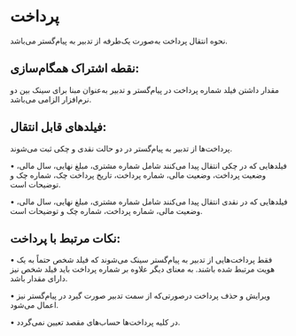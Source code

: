 # پرداخت

نحوه انتقال پرداخت به‌صورت یک‌طرفه از تدبیر به پیام‌گستر می‌باشد.

## نقطه اشتراک همگام‌سازی: 

مقدار داشتن فیلد شماره پرداخت در پیام‌گستر و تدبیر به‌عنوان مبنا برای سینک بین دو نرم‌افزار الزامی می‌باشد.

## فیلدهای قابل انتقال:

پرداخت‌ها از تدبیر به پیام‌گستر در دو حالت نقدی و چکی ثبت می‌شوند.

•    فیلدهایی که در چکی انتقال پیدا می‌کنند شامل شماره مشتری، مبلغ نهایی، سال مالی، وضعیت پرداخت، وضعیت مالی، شماره پرداخت، تاریخ پرداخت چک، شماره چک و توضیحات است.

•    فیلدهایی که در نقدی انتقال پیدا می‌کنند شامل شماره مشتری، مبلغ نهایی، سال مالی، وضعیت مالی، شماره پرداخت، شماره چک و توضیحات است.

## نکات مرتبط با پرداخت:

•    فقط پرداخت‌هایی از تدبیر به پیام‌گستر سینک می‌شوند که فیلد شخص حتماً به یک هویت مرتبط شده باشند. به معنای دیگر علاوه بر شماره پرداخت باید فیلد شخص نیز دارای مقدار باشد.

•    ویرایش و حذف پرداخت درصورتی‌که از سمت تدبیر صورت گیرد در پیام‌گستر نیز اعمال می‌شود.

•    در کلیه پرداخت‌ها حساب‌های مقصد تعیین نمی‌گردد.
